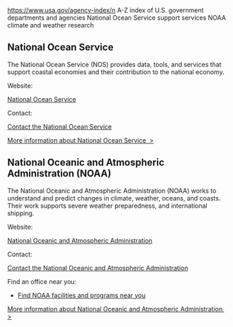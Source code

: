 

https://www.usa.gov/agency-index/n
A-Z index of U.S. government departments and agencies
National Ocean Service support services
NOAA climate and weather research

National Ocean Service
----------------------

The National Ocean Service (NOS) provides data, tools, and services that support coastal economies and their contribution to the national economy.

Website:

[National Ocean Service](https://oceanservice.noaa.gov/)

Contact:

[Contact the National Ocean Service](https://oceanservice.noaa.gov/contact.html)

[More information about National Ocean Service  >](https://www.usa.gov/agencies/national-ocean-service)

National Oceanic and Atmospheric Administration (NOAA)
------------------------------------------------------

The National Oceanic and Atmospheric Administration (NOAA) works to understand and predict changes in climate, weather, oceans, and coasts. Their work supports severe weather preparedness, and international shipping.

Website:

[National Oceanic and Atmospheric Administration](https://www.noaa.gov/)

Contact:

[Contact the National Oceanic and Atmospheric Administration](https://www.noaa.gov/contact-us)

Find an office near you:

* [Find NOAA facilities and programs near you](https://www.noaa.gov/legislative-and-intergovernmental-affairs/noaa-in-your-state-territory)

[More information about National Oceanic and Atmospheric Administration  >](https://www.usa.gov/agencies/national-oceanic-and-atmospheric-administration)
